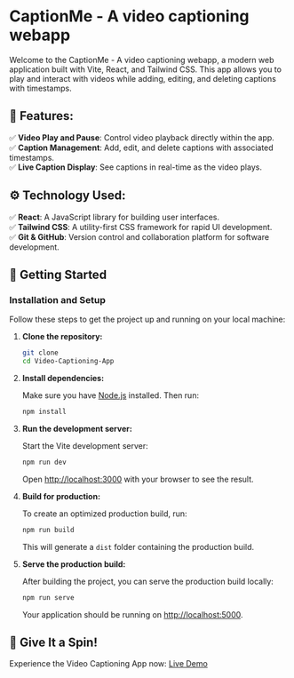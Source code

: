 # CaptionMe - A video captioning webapp

Welcome to the CaptionMe - A video captioning webapp, a modern web application built with Vite, React, and Tailwind CSS. This app allows you to play and interact with videos while adding, editing, and deleting captions with timestamps.

## 🍕 Features:

✅ **Video Play and Pause**: Control video playback directly within the app.<br/>
✅ **Caption Management**: Add, edit, and delete captions with associated timestamps.<br/>
✅ **Live Caption Display**: See captions in real-time as the video plays.<br/>

## ⚙ Technology Used:

✅ **React**: A JavaScript library for building user interfaces.<br/>
✅ **Tailwind CSS**: A utility-first CSS framework for rapid UI development.<br/>
✅ **Git & GitHub**: Version control and collaboration platform for software development.<br/>

## 🚀 Getting Started

### Installation and Setup

Follow these steps to get the project up and running on your local machine:

1. **Clone the repository:**

    ```bash
    git clone 
    cd Video-Captioning-App
    ```

2. **Install dependencies:**

    Make sure you have [Node.js](https://nodejs.org/) installed. Then run:

    ```bash
    npm install
    ```

3. **Run the development server:**

    Start the Vite development server:

    ```bash
    npm run dev
    ```

    Open [http://localhost:3000](http://localhost:3000) with your browser to see the result.

4. **Build for production:**

    To create an optimized production build, run:

    ```bash
    npm run build
    ```

    This will generate a `dist` folder containing the production build.

5. **Serve the production build:**

    After building the project, you can serve the production build locally:

    ```bash
    npm run serve
    ```

    Your application should be running on [http://localhost:5000](http://localhost:5000).

## 🌟 Give It a Spin!

Experience the Video Captioning App now: [Live Demo]()

